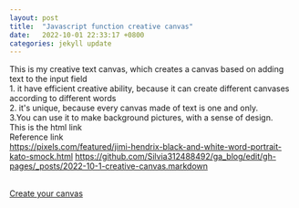 ```yaml
---
layout: post
title:  "Javascript function creative canvas"
date:   2022-10-01 22:33:17 +0800
categories: jekyll update
---
```

This is my creative text canvas, which creates a canvas based on adding text to the input field
<br>1. it have efficient creative ability, because it can create different canvases according to different words
<br>2. it's unique, because every canvas made of text is one and only.
<br>3.You can use it to make background pictures, with a sense of design.
<br>This is the html link
<br>Reference link
<br>https://pixels.com/featured/jimi-hendrix-black-and-white-word-portrait-kato-smock.html
https://github.com/Silvia312488492/ga_blog/edit/gh-pages/_posts/2022-10-1-creative-canvas.markdown

<br><a href="https://silvia312488492.github.io/input/index.html">Create your canvas</a>

[jekyll-docs]: https://jekyllrb.com/docs/home
[jekyll-gh]:   https://github.com/jekyll/jekyll
[jekyll-talk]: https://talk.jekyllrb.com/
